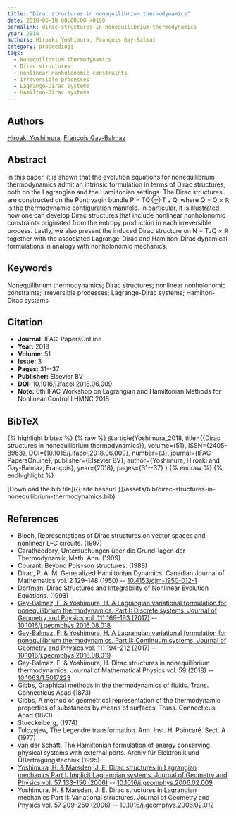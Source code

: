 ```yaml
---
title: "Dirac structures in nonequilibrium thermodynamics"
date: 2018-06-18 00:00:00 +0100
permalink: dirac-structures-in-nonequilibrium-thermodynamics
year: 2018
authors: Hiroaki Yoshimura, François Gay-Balmaz
category: proceedings
tags:
  - Nonequilibrium thermodynamics
  - Dirac structures
  - nonlinear nonholonomic constraints
  - irreversible processes
  - Lagrange-Dirac systems
  - Hamilton-Dirac systems
---
```

 
## Authors
[Hiroaki Yoshimura](authors/hiroaki-yoshimura), [François Gay-Balmaz](authors/francois-gay-balmaz)
 
## Abstract
In this paper, it is shown that the evolution equations for nonequilibrium thermodynamics admit an intrinsic formulation in terms of Dirac structures, both on the Lagrangian and the Hamiltonian settings. The Dirac structures are constructed on the Pontryagin bundle P = TQ ⊕ T ⁎ Q, where Q = Q × ℝ is the thermodynamic configuration manifold. In particular, it is illustrated how one can develop Dirac structures that include nonlinear nonholonomic constraints originated from the entropy production in each irreversible process. Lastly, we also present the induced Dirac structure on N = T⁎Q × ℝ together with the associated Lagrange-Dirac and Hamilton-Dirac dynamical formulations in analogy with nonholonomic mechanics.
 
## Keywords
Nonequilibrium thermodynamics; Dirac structures; nonlinear nonholonomic constraints; irreversible processes; Lagrange-Dirac systems; Hamilton-Dirac systems
 
## Citation
- **Journal:** IFAC-PapersOnLine
- **Year:** 2018
- **Volume:** 51
- **Issue:** 3
- **Pages:** 31--37
- **Publisher:** Elsevier BV
- **DOI:** [10.1016/j.ifacol.2018.06.009](https://doi.org/10.1016/j.ifacol.2018.06.009)
- **Note:** 6th IFAC Workshop on Lagrangian and Hamiltonian Methods for Nonlinear Control LHMNC 2018
 
## BibTeX
{% highlight bibtex %}
{% raw %}
@article{Yoshimura_2018,
  title={{Dirac structures in nonequilibrium thermodynamics}},
  volume={51},
  ISSN={2405-8963},
  DOI={10.1016/j.ifacol.2018.06.009},
  number={3},
  journal={IFAC-PapersOnLine},
  publisher={Elsevier BV},
  author={Yoshimura, Hiroaki and Gay-Balmaz, François},
  year={2018},
  pages={31--37}
}
{% endraw %}
{% endhighlight %}
 
[Download the bib file]({{ site.baseurl }}/assets/bib/dirac-structures-in-nonequilibrium-thermodynamics.bib)
 
## References
- Bloch, Representations of Dirac structures on vector spaces and nonlinear L–C circuits. (1997)
- Carathéodory, Untersuchungen über die Grund-lagen der Thermodynamik, Math. Ann. (1909)
- Courant, Beyond Pois-son structures. (1988)
- Dirac, P. A. M. Generalized Hamiltonian Dynamics. Canadian Journal of Mathematics vol. 2 129–148 (1950) -- [10.4153/cjm-1950-012-1](https://doi.org/10.4153/cjm-1950-012-1)
- Dorfman, Dirac Structures and Integrability of Nonlinear Evolution Equations. (1993)
- [Gay-Balmaz, F. & Yoshimura, H. A Lagrangian variational formulation for nonequilibrium thermodynamics. Part I: Discrete systems. Journal of Geometry and Physics vol. 111 169–193 (2017)](a-lagrangian-variational-formulation-for-nonequilibrium-thermodynamics-part-i-discrete-systems) -- [10.1016/j.geomphys.2016.08.018](https://doi.org/10.1016/j.geomphys.2016.08.018)
- [Gay-Balmaz, F. & Yoshimura, H. A Lagrangian variational formulation for nonequilibrium thermodynamics. Part II: Continuum systems. Journal of Geometry and Physics vol. 111 194–212 (2017)](a-lagrangian-variational-formulation-for-nonequilibrium-thermodynamics-part-ii-continuum-systems) -- [10.1016/j.geomphys.2016.08.019](https://doi.org/10.1016/j.geomphys.2016.08.019)
- Gay-Balmaz, F. & Yoshimura, H. Dirac structures in nonequilibrium thermodynamics. Journal of Mathematical Physics vol. 59 (2018) -- [10.1063/1.5017223](https://doi.org/10.1063/1.5017223)
- Gibbs, Graphical methods in the thermodynamics of fluids. Trans. Connecticus Acad (1873)
- Gibbs, A method of geometrical representation of the thermodynamic properties of substances by means of surfaces. Trans. Connecticus Acad (1873)
- Stueckelberg, (1974)
- Tulczyjew, The Legendre transformation. Ann. Inst. H. Poincaré. Sect. A (1977)
- van der Schaft, The Hamiltonian formulation of energy conserving physical systems with external ports. Archiv für Elektronik und ÜBertragungstechnik (1995)
- [Yoshimura, H. & Marsden, J. E. Dirac structures in Lagrangian mechanics Part I: Implicit Lagrangian systems. Journal of Geometry and Physics vol. 57 133–156 (2006)](dirac-structures-in-lagrangian-mechanics-part-i-implicit-lagrangian-systems) -- [10.1016/j.geomphys.2006.02.009](https://doi.org/10.1016/j.geomphys.2006.02.009)
- Yoshimura, H. & Marsden, J. E. Dirac structures in Lagrangian mechanics Part II: Variational structures. Journal of Geometry and Physics vol. 57 209–250 (2006) -- [10.1016/j.geomphys.2006.02.012](https://doi.org/10.1016/j.geomphys.2006.02.012)

